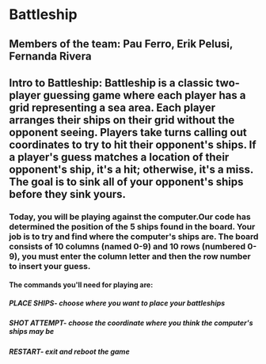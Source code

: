 # Battleship
## Members of the team: Pau Ferro, Erik Pelusi, Fernanda Rivera
## Intro to Battleship: Battleship is a classic two-player guessing game where each player has a grid representing a sea area. Each player arranges their ships on their grid without the opponent seeing. Players take turns calling out coordinates to try to hit their opponent's ships. If a player's guess matches a location of their opponent's ship, it's a hit; otherwise, it's a miss. The goal is to sink all of your opponent's ships before they sink yours. 

### Today, you will be playing against the computer.Our code has determined the position of the 5 ships found in the board. Your job is to try and find where the computer's ships are. The board consists of 10 columns (named 0-9) and 10 rows (numbered 0-9), you must enter the column letter and then the row number to insert your guess. 

#### The commands you'll need for playing are:

##### PLACE SHIPS- choose where you want to place your battleships
##### SHOT ATTEMPT- choose the coordinate where you think the computer's ships may be
##### RESTART- exit and reboot the game
